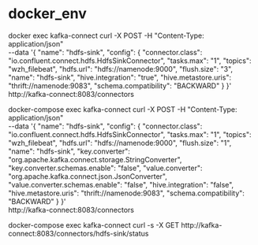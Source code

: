 # docker_env


docker exec kafka-connect curl -X POST -H "Content-Type: application/json" \
    --data '{  "name": "hdfs-sink",  "config": {    "connector.class": "io.confluent.connect.hdfs.HdfsSinkConnector",    "tasks.max": "1",    "topics": "wzh_filebeat",    "hdfs.url": "hdfs://namenode:9000",    "flush.size": "3",    "name": "hdfs-sink",    "hive.integration": "true",    "hive.metastore.uris": "thrift://namenode:9083",    "schema.compatibility": "BACKWARD"  } }' \
    http://kafka-connect:8083/connectors


docker-compose exec kafka-connect curl -X POST -H "Content-Type: application/json" \
    --data '{     "name": "hdfs-sink",     "config": {         "connector.class": "io.confluent.connect.hdfs.HdfsSinkConnector",         "tasks.max": "1",         "topics": "wzh_filebeat",         "hdfs.url": "hdfs://namenode:9000",         "flush.size": "1",         "name": "hdfs-sink",         "key.converter": "org.apache.kafka.connect.storage.StringConverter",         "key.converter.schemas.enable": "false",         "value.converter": "org.apache.kafka.connect.json.JsonConverter",         "value.converter.schemas.enable": "false",                "hive.integration": "false",         "hive.metastore.uris": "thrift://namenode:9083",         "schema.compatibility": "BACKWARD"     } }' \
    http://kafka-connect:8083/connectors

 docker-compose exec kafka-connect curl -s -X GET http://kafka-connect:8083/connectors/hdfs-sink/status